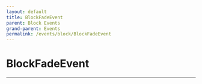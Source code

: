 ```yaml
---
layout: default
title: BlockFadeEvent
parent: Block Events
grand-parent: Events
permalink: /events/block/BlockFadeEvent
---
```


# BlockFadeEvent

---
